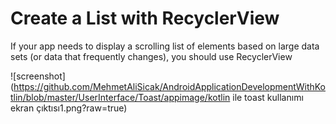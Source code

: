 # Create a List with RecyclerView

If your app needs to display a scrolling list of elements 
based on large data sets (or data that frequently changes), you should use RecyclerView


![screenshot](https://github.com/MehmetAliSicak/AndroidApplicationDevelopmentWithKotlin/blob/master/UserInterface/Toast/appimage/kotlin ile toast kullanımı ekran çıktısı1.png?raw=true)
